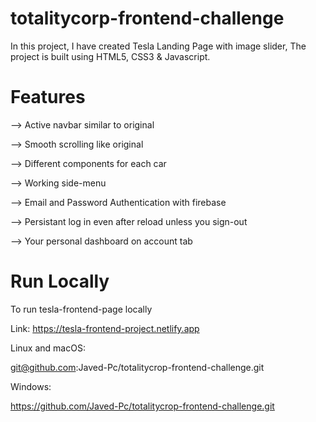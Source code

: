 # totalitycorp-frontend-challenge
In this project, I have created Tesla Landing Page with image slider, The project is built using HTML5, CSS3 &amp; Javascript.


# Features
--> Active navbar similar to original

--> Smooth scrolling like original

--> Different components for each car

--> Working side-menu

--> Email and Password Authentication with firebase

--> Persistant log in even after reload unless you sign-out

--> Your personal dashboard on account tab

# Run Locally
To run tesla-frontend-page locally

Link: https://tesla-frontend-project.netlify.app

Linux and macOS:

git@github.com:Javed-Pc/totalitycrop-frontend-challenge.git

Windows:

https://github.com/Javed-Pc/totalitycrop-frontend-challenge.git
